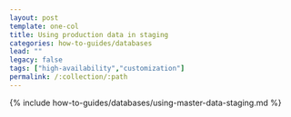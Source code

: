 ```yaml
---
layout: post
template: one-col
title: Using production data in staging
categories: how-to-guides/databases
lead: ""
legacy: false
tags: ["high-availability","customization"]
permalink: /:collection/:path
---
```

{% include how-to-guides/databases/using-master-data-staging.md %}